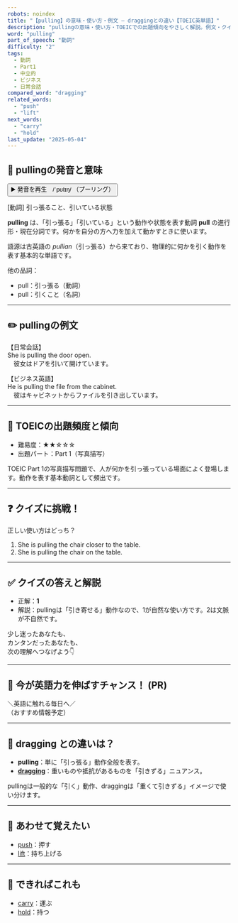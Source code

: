 ```yaml
---
robots: noindex
title: "【pulling】の意味・使い方・例文 ― draggingとの違い【TOEIC英単語】"
description: "pullingの意味・使い方・TOEICでの出題傾向をやさしく解説。例文・クイズ付きでdraggingとの違いもわかりやすく学べます。"
word: "pulling"
part_of_speech: "動詞"
difficulty: "2"
tags:
  - 動詞
  - Part1
  - 中立的
  - ビジネス
  - 日常会話
compared_word: "dragging"
related_words:
  - "push"
  - "lift"
next_words:
  - "carry"
  - "hold"
last_update: "2025-05-04"
---
```


## 🔰 pullingの発音と意味

<button class="play-audio" onclick="playTTS('pulling')">
  <span class="play-audio-main">
    ▶️ 発音を再生　/ˈpʊlɪŋ/
  </span>
  <span class="play-audio-sub">
    （プーリング）
  </span>
</button>

[動詞] 引っ張ること、引いている状態

**pulling** は、「引っ張る」「引いている」という動作や状態を表す動詞 **pull** の進行形・現在分詞です。何かを自分の方へ力を加えて動かすときに使います。

語源は古英語の *pullian*（引っ張る）から来ており、物理的に何かを引く動作を表す基本的な単語です。

他の品詞：  
- pull：引っ張る（動詞）
- pull：引くこと（名詞）

---

## ✏️ pullingの例文

【日常会話】  
She is pulling the door open.  
　彼女はドアを引いて開けています。

【ビジネス英語】  
He is pulling the file from the cabinet.  
　彼はキャビネットからファイルを引き出しています。

---

## 🎯 TOEICの出題頻度と傾向

- 難易度：★★☆☆☆
- 出題パート：Part 1（写真描写）

TOEIC Part 1の写真描写問題で、人が何かを引っ張っている場面によく登場します。動作を表す基本動詞として頻出です。

---

## ❓ クイズに挑戦！

正しい使い方はどっち？

1. She is pulling the chair closer to the table.  
2. She is pulling the chair on the table.

---

## ✅ クイズの答えと解説

- 正解：**1**
- 解説：pullingは「引き寄せる」動作なので、1が自然な使い方です。2は文脈が不自然です。

少し迷ったあなたも、  
カンタンだったあなたも、  
次の理解へつなげよう👇️

---

## 🚀 今が英語力を伸ばすチャンス！ (PR)

<div class="info-center">
＼英語に触れる毎日へ／<br>  
（おすすめ情報予定）
</div>

---

## 🤔  dragging との違いは？

- **pulling**：単に「引っ張る」動作全般を表す。
- **[dragging](/dragging)**：重いものや抵抗があるものを「引きずる」ニュアンス。

pullingは一般的な「引く」動作、draggingは「重くて引きずる」イメージで使い分けます。

---

## 🧩 あわせて覚えたい

- [push](/push)：押す
- [lift](/lift)：持ち上げる

---

## 📖 できればこれも

- [carry](/carry)：運ぶ
- [hold](/hold)：持つ

<!-- cvid: aid34_bid34 -->
